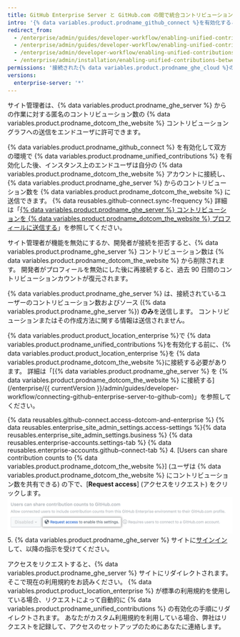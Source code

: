 ```yaml
---
title: GitHub Enterprise Server と GitHub.com の間で統合コントリビューションを設定する
intro: '{% data variables.product.prodname_github_connect %}を有効化すると、{% data variables.product.prodname_ghe_cloud %}のメンバーがコントリビューション数を{% data variables.product.prodname_dotcom_the_website %}のプロフィールに送信して、{% data variables.product.prodname_ghe_server %}上の作業をハイライトできるようにできます。'
redirect_from:
  - /enterprise/admin/guides/developer-workflow/enabling-unified-contributions-between-github-enterprise-and-github-com/
  - /enterprise/admin/guides/developer-workflow/enabling-unified-contributions-between-github-enterprise-server-and-github-com/
  - /enterprise/admin/developer-workflow/enabling-unified-contributions-between-github-enterprise-server-and-githubcom/
  - /enterprise/admin/installation/enabling-unified-contributions-between-github-enterprise-server-and-githubcom
permissions: '接続された{% data variables.product.prodname_ghe_cloud %}のOrganizationあるいはEnterpriseアカウントの所有者でもある{% data variables.product.prodname_ghe_server %}のサイト管理者は、{% data variables.product.prodname_ghe_server %}と{% data variables.product.prodname_dotcom_the_website %}間の統合コントリビューションを有効化できます。'
versions:
  enterprise-server: '*'
---
```


サイト管理者は、{% data variables.product.prodname_ghe_server %} からの作業に対する匿名のコントリビューション数の {% data variables.product.prodname_dotcom_the_website %} コントリビューショングラフへの送信をエンドユーザに許可できます。

{% data variables.product.prodname_github_connect %} を有効化して双方の環境で {% data variables.product.prodname_unified_contributions %} を有効化した後、インスタンス上のエンドユーザは自分の {% data variables.product.prodname_dotcom_the_website %} アカウントに接続し、{% data variables.product.prodname_ghe_server %} からのコントリビューション数を {% data variables.product.prodname_dotcom_the_website %} に送信できます。 {% data reusables.github-connect.sync-frequency %} 詳細は「[{% data variables.product.prodname_ghe_server %} コントリビューションを {% data variables.product.prodname_dotcom_the_website %} プロフィールに送信する](/articles/sending-your-github-enterprise-server-contributions-to-your-github-com-profile)」を参照してください。

サイト管理者が機能を無効にするか、開発者が接続を拒否すると、{% data variables.product.prodname_ghe_server %} コントリビューション数は {% data variables.product.prodname_dotcom_the_website %} から削除されます。 開発者がプロフィールを無効にした後に再接続すると、過去 90 日間のコントリビューションカウントが復元されます。

{% data variables.product.prodname_ghe_server %} は、接続されているユーザーのコントリビューション数およびソース ({% data variables.product.prodname_ghe_server %}) **のみ**を送信します。 コントリビューションまたはその作成方法に関する情報は送信されません。

{% data variables.product.product_location_enterprise %}で {% data variables.product.prodname_unified_contributions %}を有効化する前に、{% data variables.product.product_location_enterprise %}を {% data variables.product.prodname_dotcom_the_website %}に接続する必要があります。 詳細は「[{% data variables.product.prodname_ghe_server %} を {% data variables.product.prodname_dotcom_the_website %} に接続する](/enterprise/{{ currentVersion }}/admin/guides/developer-workflow/connecting-github-enterprise-server-to-github-com)」を参照してください。

{% data reusables.github-connect.access-dotcom-and-enterprise %}
{% data reusables.enterprise_site_admin_settings.access-settings %}{% data reusables.enterprise_site_admin_settings.business %}
{% data reusables.enterprise-accounts.settings-tab %}
{% data reusables.enterprise-accounts.github-connect-tab %}
4. \[Users can share contribution counts to {% data variables.product.prodname_dotcom_the_website %}\] (ユーザは {% data variables.product.prodname_dotcom_the_website %} にコントリビューション数を共有できる) の下で、[**Request access**] (アクセスをリクエスト) をクリックします。 ![統合コントリビューションへのアクセスをリクエストするオプション](/assets/images/enterprise/site-admin-settings/dotcom-ghe-connection-request-access.png)
5. {% data variables.product.prodname_ghe_server %} サイトに[サインイン](https://enterprise.github.com/login)して、以降の指示を受けてください。

アクセスをリクエストすると、{% data variables.product.prodname_ghe_server %} サイトにリダイレクトされます。そこで現在の利用規約をお読みください。 {% data variables.product.product_location_enterprise %} が標準の利用規約を使用している場合、リクエストによって自動的に {% data variables.product.prodname_unified_contributions %} の有効化の手順にリダイレクトされます。 あなたがカスタム利用規約を利用している場合、弊社はリクエストを記録して、アクセスのセットアップのためにあなたに連絡します。
